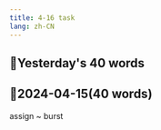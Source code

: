 ```yaml
---
title: 4-16 task
lang: zh-CN
---
```


## 📝Yesterday's 40 words



## 📝2024-04-15(40 words)
assign ~ burst
